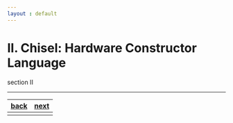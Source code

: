 ```yaml
---
layout : default
---
```


# II. Chisel: Hardware Constructor Language

section II

* * *

| [back](../sec1/1.md) | [next  ](../sec3/3.md) |
| :--- | ---: |
||

